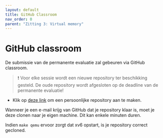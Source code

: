 ```yaml
---
layout: default
title: GitHub Classroom
nav_order: 0
parent: "Zitting 3: Virtual memory"
---
```


# GitHub classroom

De submissie van de permanente evaluatie zal gebeuren via GitHub classroom.

> :exclamation: Voor elke sessie wordt een nieuwe repository ter beschikking gesteld. De oude repository wordt afgesloten op de deadline van de permanente evaluatie!

<!-- TODO LINK -->
* Klik op [deze link](https://classroom.github.com/a/1bOAxCST) om een persoonlijke repository aan te maken.

Wanneer je een e-mail krijg van GitHub dat je repository klaar is, moet je deze clonen naar je eigen machine. Dit kan enkele minuten duren.

Indien `make qemu` ervoor zorgt dat xv6 opstart, is je repository correct gecloned.
